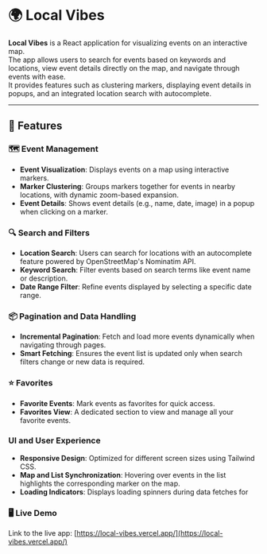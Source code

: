 # 🌍 Local Vibes

**Local Vibes** is a React application for visualizing events on an interactive map.  
The app allows users to search for events based on keywords and locations, view event details directly on the map, and
navigate through events with ease.  
It provides features such as clustering markers, displaying event details in popups, and an integrated location search
with autocomplete.

---

## 🚀 Features

### 🗺️ Event Management

- **Event Visualization**: Displays events on a map using interactive markers.
- **Marker Clustering**: Groups markers together for events in nearby locations, with dynamic zoom-based expansion.
- **Event Details**: Shows event details (e.g., name, date, image) in a popup when clicking on a marker.

### 🔍 Search and Filters

- **Location Search**: Users can search for locations with an autocomplete feature powered by OpenStreetMap's Nominatim
  API.
- **Keyword Search**: Filter events based on search terms like event name or description.
- **Date Range Filter**: Refine events displayed by selecting a specific date range.

### 📦 Pagination and Data Handling

- **Incremental Pagination**: Fetch and load more events dynamically when navigating through pages.
- **Smart Fetching**: Ensures the event list is updated only when search filters change or new data is required.

### ⭐ Favorites

- **Favorite Events**: Mark events as favorites for quick access.
- **Favorites View**: A dedicated section to view and manage all your favorite events.

### UI and User Experience

- **Responsive Design**: Optimized for different screen sizes using Tailwind CSS.
- **Map and List Synchronization**: Hovering over events in the list highlights the corresponding marker on the map.
- **Loading Indicators**: Displays loading spinners during data fetches for

### 🖥️ Live Demo

Link to the live app: [https://local-vibes.vercel.app/](https://local-vibes.vercel.app/)
